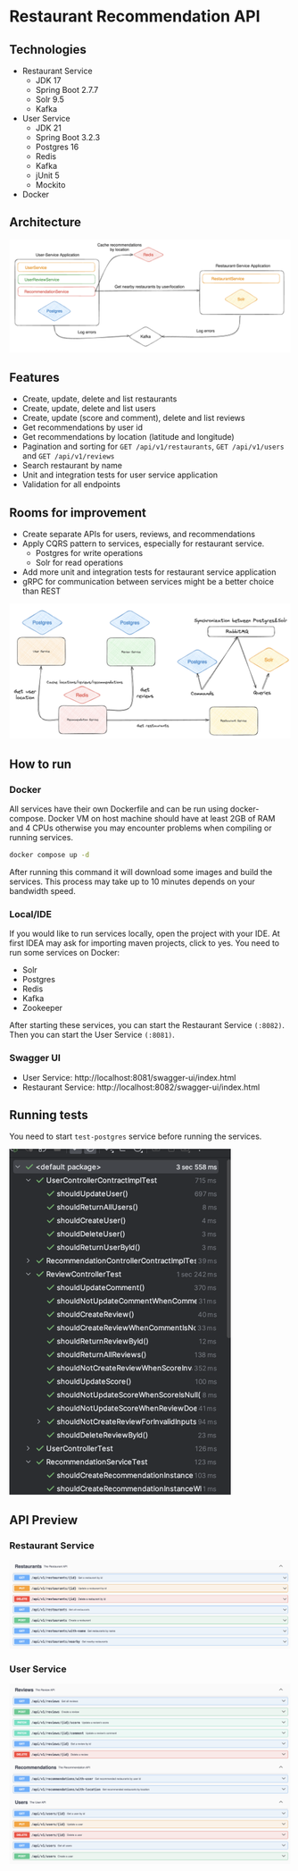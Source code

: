 # Restaurant Recommendation API

## Technologies

- Restaurant Service
    - JDK 17
    - Spring Boot 2.7.7
    - Solr 9.5
    - Kafka
- User Service
    - JDK 21
    - Spring Boot 3.2.3
    - Postgres 16
    - Redis
    - Kafka
    - jUnit 5
    - Mockito
- Docker

## Architecture

![architecture](./docs/architecture.png)

## Features

- Create, update, delete and list restaurants
- Create, update, delete and list users
- Create, update (score and comment), delete and list reviews
- Get recommendations by user id
- Get recommendations by location (latitude and longitude)
- Pagination and sorting for `GET /api/v1/restaurants`, `GET /api/v1/users` and `GET /api/v1/reviews`
- Search restaurant by name
- Unit and integration tests for user service application
- Validation for all endpoints

## Rooms for improvement
- Create separate APIs for users, reviews, and recommendations
- Apply CQRS pattern to services, especially for restaurant service.
    - Postgres for write operations
    - Solr for read operations
- Add more unit and integration tests for restaurant service application
- gRPC for communication between services might be a better choice than REST

![improved architecture](./docs/improved-architecture.png)

## How to run

### Docker

All services have their own Dockerfile and can be run using docker-compose.
Docker VM on host machine should have at least 2GB of RAM and 4 CPUs otherwise you may encounter problems when compiling
or running services.

```bash
docker compose up -d
```

After running this command it will download some images and build the services.
This process may take up to 10 minutes depends on your bandwidth speed.

### Local/IDE

If you would like to run services locally, open the project with your IDE.
At first IDEA may ask for importing maven projects, click to yes.
You need to run some services on Docker:

- Solr
- Postgres
- Redis
- Kafka
- Zookeeper

After starting these services, you can start the Restaurant Service `(:8082)`.
Then you can start the User Service `(:8081)`.

### Swagger UI

- User Service: http://localhost:8081/swagger-ui/index.html
- Restaurant Service: http://localhost:8082/swagger-ui/index.html

## Running tests

You need to start `test-postgres` service before running the services.

![test](./docs/tests.png)

## API Preview

### Restaurant Service

![restaurant endpoints](./docs/restaurant-service-endpoints.png)

### User Service

![user endpoints](./docs/user-service-endpoints.png)